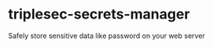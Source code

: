 triplesec-secrets-manager
=========================

Safely store sensitive data like password on your web server
